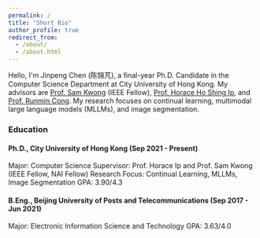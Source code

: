 ```yaml
---
permalink: /
title: "Short Bio"
author_profile: true
redirect_from: 
  - /about/
  - /about.html
---
```


Hello, I'm Jinpeng Chen (陈锦芃), a final-year Ph.D. Candidate in the Computer Science Department at City University of Hong Kong. My advisors are [Prof. Sam Kwong](https://www.ln.edu.hk/po/professor-sam-kwong-tak-wu) (IEEE Fellow), [Prof. Horace Ho Shing Ip](https://www.cityu.edu.hk/stfprofile/cship.htm), and [Prof. Runmin Cong](https://rmcong.github.io). My research focuses on continual learning, multimodal large language models (MLLMs), and image segmentation.

### Education

#### Ph.D., City University of Hong Kong (Sep 2021 - Present)
Major: Computer Science
Supervisor: Prof. Horace Ip and Prof. Sam Kwong (IEEE Fellow, NAI Fellow)
Research Focus: Continual Learning, MLLMs, Image Segmentation
GPA: 3.90/4.3

#### B.Eng., Beijing University of Posts and Telecommunications (Sep 2017 - Jun 2021)
Major: Electronic Information Science and Technology
GPA: 3.63/4.0

